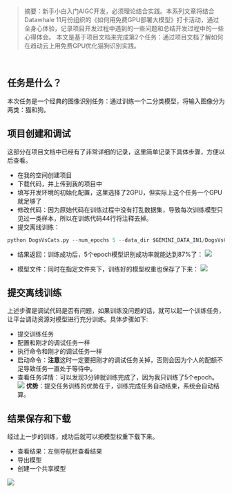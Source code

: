﻿​
> 摘要：新手小白入门AIGC开发，必须理论结合实践。本系列文章将结合Datawhale 11月份组织的《如何用免费GPU部署大模型》打卡活动，通过全身心体验，记录项目开发过程中遇到的一些问题和总结开发过程中的一些心得体会。
本文是基于项目文档来完成第2个任务：通过项目文档了解如何在趋动云上用免费GPU优化猫狗识别实践。

​​
## 任务是什么？
本次任务是一个经典的图像识别任务：通过训练一个二分类模型，将输入图像分为两类：猫和狗。

## 项目创建和调试
这部分在项目文档中已经有了非常详细的记录，这里简单记录下具体步骤，方便以后查看。

 - 在我的空间创建项目
 - 下载代码，并上传到我的项目中
 - 填写开发环境的初始化配置，这里选择了2GPU，但实际上这个任务一个GPU就足够了
 - 修改代码：因为原始代码在训练过程中没有打乱数据集，导致每次训练模型只见过一类样本，所以在训练代码44行将注释去掉。
 - 提交离线训练：
```python
python DogsVsCats.py --num_epochs 5 --data_dir $GEMINI_DATA_IN1/DogsVsCats --train_dir $GEMINI_DATA_OUT
```
 - 结果返回：训练成功后，5个epoch模型识别成功率就能达到87%了：
![](https://axcvs2xtkbpq.objectstorage.ap-singapore-1.oci.customer-oci.com/n/axcvs2xtkbpq/b/bucket-20240802-0845/o/6c2e2ca33d329a5f888a978f9f1ce6a0.png)

 - 模型文件：同时在指定文件夹下，训练好的模型权重也保存了下来：
![](https://axcvs2xtkbpq.objectstorage.ap-singapore-1.oci.customer-oci.com/n/axcvs2xtkbpq/b/bucket-20240802-0845/o/f9f791bdaa9db10adcb882fe84fbb795.png)
## 提交离线训练
上述步骤是调试代码是否有问题，如果训练没问题的话，就可以起一个训练任务，让平台调动资源对模型进行充分训练。具体步骤如下:

 - 提交训练任务
 - 配置和刚才的调试任务一样
 - 执行命令和刚才的调试任务一样
 - 启动命令：**注意**这时一定要把刚才的调试任务关掉，否则会因为个人的配额不足导致任务一直处于等待中。
 - 查看任务详情：可以发现3分钟就训练完成了，因为我只训练了5个epoch。
![](https://axcvs2xtkbpq.objectstorage.ap-singapore-1.oci.customer-oci.com/n/axcvs2xtkbpq/b/bucket-20240802-0845/o/511e4796b477df1c278e9f3784d78259.png)
**优势**：提交任务训练的优势在于，训练完成任务自动结束，系统会自动结算。
## 结果保存和下载
经过上一步的训练，成功后就可以把模型权重下载下来。

 - 查看结果：左侧导航栏查看结果
 - 导出模型
 - 创建一个共享模型

![](https://axcvs2xtkbpq.objectstorage.ap-singapore-1.oci.customer-oci.com/n/axcvs2xtkbpq/b/bucket-20240802-0845/o/15184fadd4e9fc52e16d71c9d5210eae.png)

​
